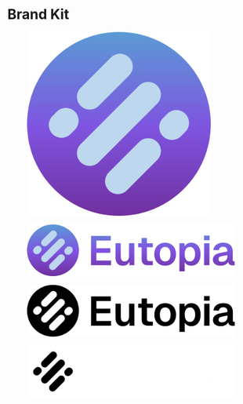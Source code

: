 # Brand Kit

<figure><img src="../.gitbook/assets/LOGO (1).png" alt="" width="375"><figcaption></figcaption></figure>

<figure><img src="../.gitbook/assets/BRAND COLOR (1).png" alt=""><figcaption></figcaption></figure>

<figure><img src="../.gitbook/assets/BRAND DARK (1).png" alt=""><figcaption></figcaption></figure>

<figure><img src="../.gitbook/assets/BRAND LIGHT (1).png" alt=""><figcaption></figcaption></figure>
